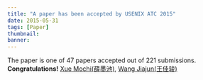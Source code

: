 ```yaml
---
title: "A paper has been accepted by USENIX ATC 2015"
date: 2015-05-31
tags: [Paper]
thumbnail:
banner: 
---
```

The paper is one of 47 papers accepted out of 221 submissions. **Congratulations!** [Xue Mochi(薛墨池)](http://202.120.40.100/wiki/index.php/User:xuemochi), [Wang Jiajun(王佳骏)](http://202.120.40.100/wiki/index.php/User:Amesists)
